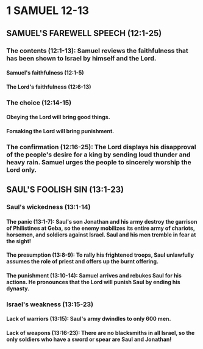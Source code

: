 ---
---
# 1 SAMUEL 12-13 
## SAMUEL\'S FAREWELL SPEECH (12:1-25) 
###  The contents (12:1-13): Samuel reviews the faithfulness that has been shown to Israel by himself and the Lord. 
####  Samuel\'s faithfulness (12:1-5) 
####  The Lord\'s faithfulness (12:6-13) 
###  The choice (12:14-15) 
####  Obeying the Lord will bring good things. 
####  Forsaking the Lord will bring punishment. 
###  The confirmation (12:16-25): The Lord displays his disapproval of the people\'s desire for a king by sending loud thunder and heavy rain. Samuel urges the people to sincerely worship the Lord only. 
## SAUL\'S FOOLISH SIN (13:1-23) 
###  Saul\'s wickedness (13:1-14) 
####  The panic (13:1-7): Saul\'s son Jonathan and his army destroy the garrison of Philistines at Geba, so the enemy mobilizes its entire army of chariots, horsemen, and soldiers against Israel. Saul and his men tremble in fear at the sight! 
####  The presumption (13:8-9): To rally his frightened troops, Saul unlawfully assumes the role of priest and offers up the burnt offering. 
####  The punishment (13:10-14): Samuel arrives and rebukes Saul for his actions. He pronounces that the Lord will punish Saul by ending his dynasty. 
###  Israel\'s weakness (13:15-23) 
####  Lack of warriors (13:15): Saul\'s army dwindles to only 600 men. 
####  Lack of weapons (13:16-23): There are no blacksmiths in all Israel, so the only soldiers who have a sword or spear are Saul and Jonathan! 
